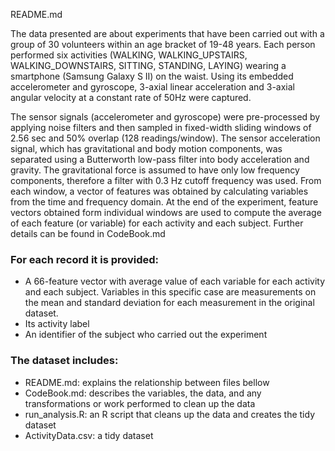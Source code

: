 README.md

The data presented are about experiments that have been carried out with a group of 30 volunteers within an age bracket of 19-48 years.  Each person performed six activities (WALKING, WALKING_UPSTAIRS, WALKING_DOWNSTAIRS, SITTING, STANDING, LAYING) wearing a smartphone (Samsung Galaxy S II) on the waist. Using its embedded accelerometer and gyroscope,  3-axial linear acceleration and 3-axial angular velocity at a constant rate of 50Hz were captured.

The sensor signals (accelerometer and gyroscope) were pre-processed by applying noise filters and then sampled in fixed-width sliding windows of 2.56 sec and 50% overlap (128 readings/window). The sensor acceleration signal, which has gravitational and body motion components, was separated using a Butterworth low-pass filter into body acceleration and gravity. The gravitational force is assumed to have only low frequency components, therefore a filter with 0.3 Hz cutoff frequency was used. From each window, a vector of features was obtained by calculating variables from the time and frequency domain. 
At the end of the experiment, feature vectors obtained form individual windows are used to compute the average of each feature (or variable) for each activity and each subject. Further details can be found in CodeBook.md

### For each record it is provided:

- A 66-feature vector with average value of each variable for each activity and each subject. Variables in this specific case are measurements on the mean and standard deviation for each measurement in the original dataset.
- Its activity label
- An identifier of the subject who carried out the experiment

### The dataset includes:

- README.md: explains the relationship between files bellow 
- CodeBook.md: describes the variables, the data, and any transformations or work performed to clean up the data
- run_analysis.R: an R script that cleans up the data and creates the tidy dataset
- ActivityData.csv: a tidy dataset
